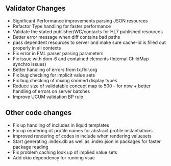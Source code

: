 ## Validator Changes

* Significant Performance improvements parsing JSON resources 
* Refactor Type handling for faster performance
* Validate the stated publisher/WG/contacts for HL7 published resources
* Better error message when diff contains bad paths
* pass dependent resources to server and make sure cache-id is filled out properly in all contexts
* Fix error in FML parser parsing parameters
* Fix issue with dom-6 and contained elements (Internal ChildMap synchro issues)
* Better handling of errors from tx.fhir.org
* Fix bug checking for implicit value sets
* Fix bug checking of mixing snomed display types
* Reduce size of validatable concept map to 500 - for now + better handling of errors on server batches
* Improve UCUM validation BP rule

## Other code changes

* Fix up handling of includes in liquid templates
* Fix up rendering of profile names for abstract profile instantiations
* Improved rendering of codes in include when rendering valuesets
* Start generating .index.db as well as .index.json in packages for faster package reading
* Fix problem caching look up of implied value sets
* Add okio dependency for running vsac

